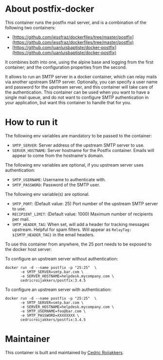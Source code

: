 # About postfix-docker
This container runs the postfix mail server, and is a combination of the following two containers:

- [https://github.com/jessfraz/dockerfiles/tree/master/postfix](https://github.com/jessfraz/dockerfiles/tree/master/postfix)
- [https://github.com/juanluisbaptiste/docker-postfix](https://github.com/juanluisbaptiste/docker-postfix)

It combines both into one, using the alpine base and logging from the first container; and the configuration properties from the second.

It allows to run an SMTP server in a docker container, which can relay mails via another upstream SMTP server. Optionally, you can specify a user name and password for the upstream server, and this container will take care of the authentication. This container can be used when you want to have a single mail queue, and do not want to configure SMTP authentication in your application, but want this container to handle that for you.

# How to run it
The following env variables are mandatory to be passed to the container:
* `SMTP_SERVER`: Server address of the upstream SMTP server to use.
* `SERVER_HOSTNAME`: Server hostname for the Postfix container. Emails will appear to come from the hostname's domain.

The following env variables are optional, if you upstream server uses authentication:
* `SMTP_USERNAME`: Username to authenticate with.
* `SMTP_PASSWORD`: Password of the SMTP user.

The following env variable(s) are optional.
* `SMTP_PORT`: (Default value: 25) Port number of the upstream SMTP server to use.
* `RECIPIENT_LIMIT`: (Default value: 1000) Maximum number of recipients per mail.
* `SMTP_HEADER_TAG`: When set, will add a header for tracking messages upstream. Helpful for spam filters. Will appear as `RelayTag: ${SMTP_HEADER_TAG}` in the email headers.

To use this container from anywhere, the 25 port needs to be exposed to the docker host server:

To configure an upstream server without authentication:

    docker run -d --name postfix -p "25:25"  \ 
           -e SMTP_SERVER=smtp.bar.com \
           -e SERVER_HOSTNAME=helpdesk.mycompany.com \
           cedricroijakkers/postfix:3.4.5

To configure an upstream server with authentication:

    docker run -d --name postfix -p "25:25"  \ 
           -e SMTP_SERVER=smtp.bar.com \
           -e SERVER_HOSTNAME=helpdesk.mycompany.com \
           -e SMTP_USERNAME=foo@bar.com \
           -e SMTP_PASSWORD=XXXXXXXX \
           cedricroijakkers/postfix:3.4.5

# Maintainer
This container is built and maintained by [Cedric Roijakkers](mailto:cedric@roijakkers.be).